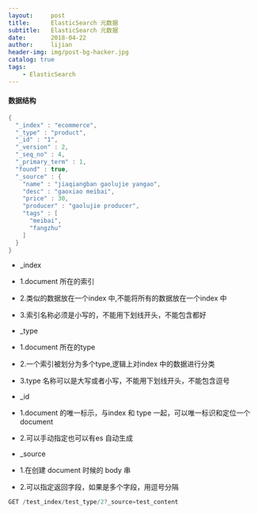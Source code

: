 ```yaml
---
layout:     post
title:      ElasticSearch 元数据
subtitle:   ElasticSearch 元数据
date:       2018-04-22
author:     lijian
header-img: img/post-bg-hacker.jpg
catalog: true
tags:
    - ElasticSearch
---
```



#### 数据结构

```java
{
  "_index" : "ecommerce",
  "_type" : "product",
  "_id" : "1",
  "_version" : 2,
  "_seq_no" : 4,
  "_primary_term" : 1,
  "found" : true,
  "_source" : {
    "name" : "jiaqiangban gaolujie yangao",
    "desc" : "gaoxiao meibai",
    "price" : 30,
    "producer" : "gaolujie producer",
    "tags" : [
      "meibai",
      "fangzhu"
    ]
  }
}

```
* _index 
* 1.document 所在的索引
* 2.类似的数据放在一个index 中,不能将所有的数据放在一个index 中
* 3.索引名称必须是小写的，不能用下划线开头，不能包含都好

* _type
* 1.document 所在的type
* 2.一个索引被划分为多个type,逻辑上对index 中的数据进行分类
* 3.type 名称可以是大写或者小写，不能用下划线开头，不能包含逗号

* _id
* 1.document 的唯一标示，与index 和 type 一起，可以唯一标识和定位一个document
* 2.可以手动指定也可以有es 自动生成

* _source
* 1.在创建 document 时候的 body 串
* 2.可以指定返回字段，如果是多个字段，用逗号分隔
```java
GET /test_index/test_type/2?_source=test_content
```


